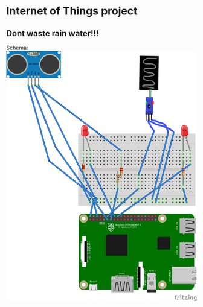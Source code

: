 # Internet of Things project #
## Dont waste rain water!!! ##

Schema:
![Schema of the project](https://raw.githubusercontent.com/jonasmotiejauskas/Project-2-IoT/master/Complete%20schema.png)